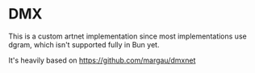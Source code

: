 # DMX

This is a custom artnet implementation since most implementations use dgram, which isn't supported fully in Bun yet.

It's heavily based on https://github.com/margau/dmxnet
